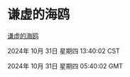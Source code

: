 # 谦虚的海鸥
[谦虚的海鸥](http://219.139.197.74:56308/qxdho/course/base/hotlink/index.php)

2024年 10月 31日 星期四 13:40:02 CST

2024年 10月 31日 星期四 05:40:02 GMT
